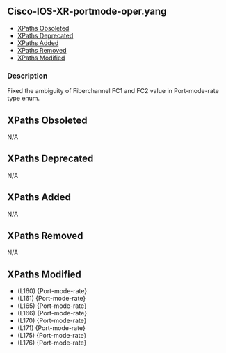 ## Cisco-IOS-XR-portmode-oper.yang

- [XPaths Obsoleted](#xpaths-obsoleted)
- [XPaths Deprecated](#xpaths-deprecated)
- [XPaths Added](#xpaths-added)
- [XPaths Removed](#xpaths-removed)
- [XPaths Modified](#xpaths-modified)

### Description

Fixed the ambiguity of Fiberchannel FC1 and FC2 value in Port-mode-rate type enum.

## XPaths Obsoleted

N/A

## XPaths Deprecated

N/A

## XPaths Added

N/A

## XPaths Removed

N/A

## XPaths Modified

- (L160)	{Port-mode-rate}
- (L161)	{Port-mode-rate}
- (L165)	{Port-mode-rate}
- (L166)	{Port-mode-rate}
- (L170)	{Port-mode-rate}
- (L171)	{Port-mode-rate}
- (L175)	{Port-mode-rate}
- (L176)	{Port-mode-rate}

